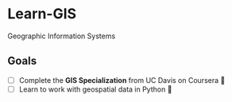 # Learn-GIS
Geographic Information Systems

## Goals
* [ ] Complete the **GIS Specialization** from UC Davis on Coursera :construction:
* [ ] Learn to work with geospatial data in Python :snake:
